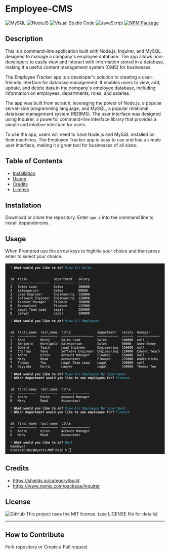 # Employee-CMS

![MySQL](https://img.shields.io/badge/mysql-%2300f.svg?style=for-the-badge&logo=mysql&logoColor=white)
![NodeJS](https://img.shields.io/badge/node.js-6DA55F?style=for-the-badge&logo=node.js&logoColor=white)
![Visual Studio Code](https://img.shields.io/badge/Visual%20Studio%20Code-0078d7.svg?style=for-the-badge&logo=visual-studio-code&logoColor=white)
![JavaScript](https://img.shields.io/badge/javascript-%23323330.svg?style=for-the-badge&logo=javascript&logoColor=%23F7DF1E)
[![NPM Package](https://img.shields.io/badge/Uses-Inquirer%3A%208.2.4-yellow)](https://github.com/wyamet/Employee-CMS)

## Description

This is a command-line application built with Node.js, Inquirer, and MySQL, designed to manage a company's employee database. The app allows non-developers to easily view and interact with information stored in a database, making it a useful content management system (CMS) for businesses.

The Employee Tracker app is a developer's solution to creating a user-friendly interface for database management. It enables users to view, add, update, and delete data in the company's employee database, including information on employees, departments, roles, and salaries.

The app was built from scratch, leveraging the power of Node.js, a popular server-side programming language, and MySQL, a popular relational database management system (RDBMS). The user interface was designed using Inquirer, a powerful command-line interface library that provides a simple and intuitive interface for users.

To use the app, users will need to have Node.js and MySQL installed on their machines. The Employee Tracker app is easy to use and has a simple user interface, making it a great tool for businesses of all sizes.

## Table of Contents 



- [Installation](#installation)
- [Usage](#usage)
- [Credits](#credits)
- [License](#license)

## Installation

Download or clone the repository. Enter `npm i` into the command line to install dependencies.

## Usage

When Prompted use the arrow keys to highlite your choice and then press enter to select your choice.

![screenshot](./Main/assets/photos/CMS.jpeg)

## Credits

- https://shields.io/category/build
- https://www.npmjs.com/package/inquirer

## License

![GitHub](https://img.shields.io/github/license/wyamet/Employee-CMS?logo=GitHub)
This project uses the MIT license.
(see LICENSE file for details)

---

## How to Contribute

Fork repository or Create a Pull request
